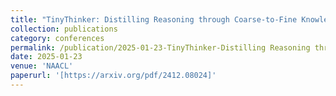 ```yaml
---
title: "TinyThinker: Distilling Reasoning through Coarse-to-Fine Knowledge Internalization with Self-Reflection"
collection: publications
category: conferences
permalink: /publication/2025-01-23-TinyThinker-Distilling Reasoning through Coarse-to-Fine Knowledge Internalization with Self-Reflection
date: 2025-01-23
venue: 'NAACL'
paperurl: '[https://arxiv.org/pdf/2412.08024]'
---
```

